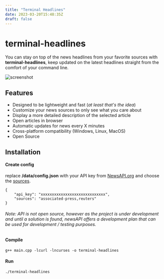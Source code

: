 ```yaml
---
title: "Terminal Headlines"
date: 2023-03-20T15:48:35Z
draft: false
---
```


# terminal-headlines

You can stay on top of the news headlines from your favorite sources with **terminal-headlines**, keep updated on the latest headlines straight from the comfort of your command line.

![screenshot](/projects/terminal-headlines.png)

## Features

* Designed to be lightweight and fast (*at least that's the idea*)
* Customize your news sources to only see what you care about
* Display a more detailed description of the selected article
* Open articles in browser
* Automatic updates for news every X minutes
* Cross-platform compatibility (Windows, Linux, MacOS)
* Open Source

##  Installation
#### Create config

replace **/data/config.json** with your API key from [NewsAPI.org](https://newsapi.org/) and choose the [sources](https://newsapi.org/docs/endpoints/sources). 

```
{
    "api_key": "xxxxxxxxxxxxxxxxxxxxxxxxxxxxx",
    "sources": "associated-press,reuters"
}
```
###### Note: API is not open source, however as the project is under development and until a solution is found, newsAPI offers a development plan that can be used for development / testing purposes.

#### Compile

```
g++ main.cpp -lcurl -lncurses -o terminal-headlines
```
#### Run

```
./terminal-headlines
```